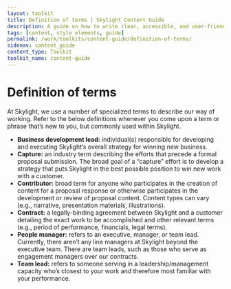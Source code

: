 ```yaml
---
layout: toolkit
title: Definition of terms | Skylight Content Guide
description: A guide on how to write clear, accessible, and user-friendly content at Skylight.
tags: [content, style elements, guide]
permalink: /work/toolkits/content-guide/definition-of-terms/
sidenav: content_guide
content_type: Toolkit
toolkit_name: content-guide
---
```


# Definition of terms

At Skylight, we use a number of specialized terms to describe our way of working. Refer to the below definitions whenever you come upon a term or phrase that’s new to you, but commonly used within Skylight.

* **Business development lead:** individual(s) responsible for developing and executing Skylight’s overall strategy for winning new business.
* **Capture:** an industry term describing the efforts that precede a formal proposal submission. The broad goal of a “capture” effort is to develop a strategy that puts Skylight in the best possible position to win new work with a customer.
* **Contributor:** broad term for anyone who participates in the creation of content for a proposal response or otherwise participates in the development or review of proposal content. Content types can vary (e.g., narrative, presentation materials, illustrations).
* **Contract:**  a legally-binding agreement between Skylight and a customer detailing the exact work to be accomplished and other relevant terms (e.g., period of performance, financials, legal terms).
* **People manager:** refers to an executive, manager, or team lead. Currently, there aren’t any line managers at Skylight beyond the executive team. There are team leads, such as those who serve as engagement managers over our contracts.
* **Team lead:** refers to someone serving in a leadership/management capacity who’s closest to your work and therefore most familiar with your performance.
